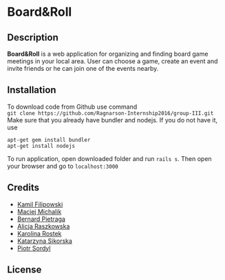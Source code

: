 # Board&Roll

## Description
**Board&Roll** is a web application for organizing and finding board game meetings in your local area. User can choose a game, create an event and invite friends or he can join one of the events nearby.


## Installation
To download code from Github use command </br>
`git clone https://github.com/Ragnarson-Internship2016/group-III.git ` </br>
Make sure that you already have bundler and nodejs.
If you do not have it, use  
```
apt-get gem install bundler
apt-get install nodejs
```
To run application, open downloaded folder and run
`rails s`.
Then open your browser and go to `localhost:3000`


## Credits
* [Kamil Filipowski](https://github.com/KamilFilip)
* [Maciej Michalik](https://github.com/maciek1995)
* [Bernard Pietraga](https://github.com/bpietraga)
* [Alicja Raszkowska](https://github.com/trueskawka)
* [Karolina Rostek](https://github.com/Carolsien)
* [Katarzyna Sikorska](https://github.com/Snieezy)
* [Piotr Sordyl](https://github.com/hav3loc)

## License
